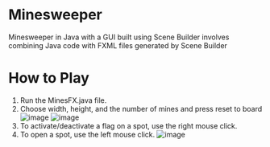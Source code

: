 # Minesweeper
 Minesweeper in Java with a GUI built using Scene Builder involves combining Java code with FXML files generated by Scene Builder

# How to Play 
1. Run the MinesFX.java file.
2. Choose width, height, and the number of mines and press reset to board
![image](https://github.com/Michael2343/Minesweeper/assets/100785699/9f345f75-854a-407d-bf36-1bc39bf5a582)
![image](https://github.com/Michael2343/Minesweeper/assets/100785699/2a340578-fd8f-4e54-9b4c-ef6237aefec2)
4. To activate/deactivate a flag on a spot, use the right mouse click.
5. To open a spot, use the left mouse click.
![image](https://github.com/Michael2343/Minesweeper/assets/100785699/29f89e14-62f7-4979-8e99-d6971b6949e8)
